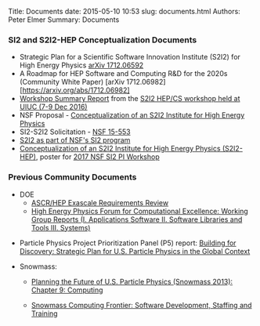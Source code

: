 Title: Documents
date: 2015-05-10 10:53
slug: documents.html
Authors: Peter Elmer
Summary: Documents

### SI2 and S2I2-HEP Conceptualization Documents
  * Strategic Plan for a Scientific Software Innovation Institute (S2I2) for
   High Energy Physics [arXiv 1712.06592](https://arxiv.org/abs/1712.06592) 
  * A Roadmap for HEP Software and Computing R&D for the 2020s (Community White Paper) [arXiv 1712.06982][https://arxiv.org/abs/1712.06982]
  * [Workshop Summary Report](http://s2i2-hep.org/downloads/s2i2-hep-cs-workshop-summary.pdf) from the [S2I2 HEP/CS workshop held at UIUC (7-9 Dec 2016)](https://indico.cern.ch/event/575443/)
  * NSF Proposal - [Conceptualization of an S2I2 Institute for High Energy Physics](../downloads/files/s2i2-2015-nsf-proposal.pdf) 
  * SI2-S2I2 Solicitation - [NSF 15-553](http://www.nsf.gov/pubs/2015/nsf15553/nsf15553.htm)
  * [S2I2 as part of NSF's SI2 program](http://www.slideshare.net/danielskatz/scientific-software-innovation-institutes-s2i2s-as-part-of-nsfs-si2-program)
  * [Conceptualization of an S2I2 Institute for High Energy Physics (S2I2-HEP)](http://s2i2-hep.org/downloads/s2i2-hep-si2-pi-workshop-2017.pdf), poster for [2017 NSF SI2 PI Workshop](https://sites.google.com/view/2017-si2-pi-meeting/)

### Previous Community Documents

  * DOE 
    * [ASCR/HEP Exascale Requirements Review](http://hepcce.org/files/2016/11/DOE-ExascaleReport-HEP-Final.pdf)
    * [High Energy Physics Forum for Computational Excellence: Working Group Reports (I. Applications Software II. Software Libraries and Tools III. Systems)](http://arxiv.org/abs/1510.08545)

<!---  * [HEP-FCE Working Group on Libraries and Tools](http://arxiv.org/abs/1506.01309) --->

  * Particle Physics Project Prioritization Panel (P5) report: [Building for Discovery: Strategic Plan for U.S. Particle Physics in the Global Context](http://science.energy.gov/~/media/hep/hepap/pdf/May-2014/FINAL_P5_Report_Interactive_060214.pdf)

  * Snowmass:

    * [Planning the Future of U.S. Particle Physics (Snowmass 2013): Chapter 9: Computing](http://arxiv.org/abs/1401.6117)

    * [Snowmass Computing Frontier: Software Development, Staffing and Training](http://arxiv.org/abs/1311.2567)


